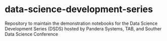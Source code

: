 # data-science-development-series
Repository to maintain the demonstration notebooks for the Data Science Development Series (DSDS) hosted by Pandera Systems, TAB, and Souther Data Science Conference
